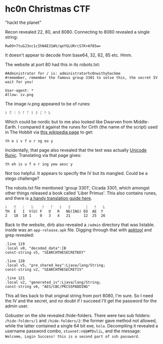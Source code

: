 # hc0n Christmas CTF

"hackt the planet"

Recon revealed 22, 80, and 8080. Connecting to 8080 revealed a single string:

    RwO9+7tuGJ3nc1cIhN4E31WV/qeYGLURrcS7K+Af85w=

It doesn't appear to decode from base64, 32, 62, 85 etc. Hmm.

The website at port 80 had this in its robots.txt:

    #Administrator for / is: administratorhc0nwithyhackme
    #remember, remember the famous group 3301 to solve this, the secret IV wait for you!

    User-agent: *
    Allow: iv.png 

The image iv.png appeared to be of runes:

    ᚦ ᛖ ᛁ ᚢ ᚠ ᚩ ᚱ ᛝ ᛇ ᚫ ᚣ

Which could be nordic but to me also looked like Dwarven from Middle-Earth. I compared it against the runes for Cirth (the name of the script) used in The Hobbit via [this wikipedia page](https://en.wikipedia.org/wiki/Cirth#Runes_from_The_Hobbit) to get:

    th e i v f o r ng eo y

Incidentally, that page also revealed that the text was actually [Unicode Runic](https://en.wikipedia.org/wiki/Runic_(Unicode_block)). Translating via that page gives:

    th eh is u f o r ing yew aesc y

Not too helpful. It appears to specify the IV but its mangled. Could be a stego challenge? 

The robots.txt file mentioned 'group 3301', Cicada 3301, which amongst other things released a book called 'Liber Primus'. This also contains runes, and there is [a handy translation guide here](https://uncovering-cicada.fandom.com/wiki/How_the_solved_pages_of_the_Liber_Primus_were_solved).

    ᚦ   ᛖ   ᛁ   ᚢ    ᚠ   ᚩ   ᚱ   ᛝ       ᛇ   ᚫ   ᚣ
    TH  E   I  V(U) F   O   R   NG(ING) EO  AE  Y
    2   18  10 1    0   3   4   21      12  25  26

Back to the website, dirb also revealed a `/admin` directory that was listable. inside was an `app-release.apk` file. Digging through that with [apktool](https://ibotpeaches.github.io/Apktool/) and grep revealed:

    .line 119
    .local v0, "decoded_data":[B
    const-string v5, "SEARCHTHESECRETKEY"

    .line 120
    .local v5, "pre_shared_key":Ljava/lang/String;
    const-string v2, "SEARCHTHESECRETIV"

    .line 121
    .local v2, "generated_iv":Ljava/lang/String;
    const-string v6, "AES/CBC/PKCS5PADDING"

This all ties back to that original string from port 8080, I'm sure. So I need the IV and the secret, and no doubt if I succeed I'll get the password for the admin user.

Gobuster on the site revealed /hide-folders. There were two sub folders: `/hide-folders/1` and `/hide-folders/2`: the former gave method not allowed, while the latter contained a single 64 bit exe, `hola`. Decompiling it revealed a username password combo, `stuxnet:n$@#PDuliL`, and the message: `Welcome, Login Success! this is a second part of ssh password`.
